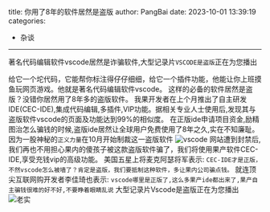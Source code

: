 title: 你用了8年的软件居然是盗版
author: PangBai
date: 2023-10-01 13:39:19
categories:
- 杂谈
---
著名代码编辑软件vscode居然是诈骗软件,大型记录片```VSCODE是盗版```正在为您播出
<!--more-->
给它一个坨代码，它能帮你标注得仔仔细细，给它一个插件功能，他能让你上班摸鱼玩网页游戏。他就是著名代码编辑软件vscode。
这样的必备的软件居然是盗版？没错你居然用了8年多的盗版软件。
我果开发者在上个月推出了自主研发IDE(CEC-IDE),集成代码编辑,多插件,VIP功能。据相关专业人士使用后,发现其与盗版软件vscode的页面及功能达到99%的相似度。
在正版ide申请项目资金,励精图治怎么骗钱的时候,盗版ide居然让全球用户免费使用了8年之久,实在不知廉耻。
因为一股神秘的```正义力量```在10月开始制裁这一盗版软件
![vscode](http://shp.qpic.cn/collector/1642981619/090dbac1-acd4-4a67-881e-a13daa1c6897/0)
网站遭到封禁后,我们再也不用担心果内的傻孩子被这款盗版软件骗了，我们将使用果产软件CEC-IDE,享受充钱vip的高级功能。
美国五星上将麦克阿瑟将军表示:
```CEC-IDE才是正版，不然vscode怎么被墙了？肯定是盗版，我们要抵制这种软件，多让果内公司骗点钱。```
就连顶尖互联网购开发者李佳琦也表示:
```vscode哪里是正版了,这么多果产ide都出来了,果产自主骗钱很难的好不好,不要睁着眼睛乱说```
大型记录片Vscode是盗版正在为您播出
![老实](http://shp.qpic.cn/collector/1642981619/bab872dd-1fd0-4ec6-bd57-0fd6c867bd45/0)